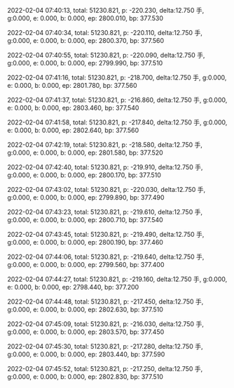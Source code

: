 2022-02-04 07:40:13, total: 51230.821, p: -220.230, delta:12.750 手, g:0.000, e: 0.000, b: 0.000, ep: 2800.010, bp: 377.530

2022-02-04 07:40:34, total: 51230.821, p: -220.110, delta:12.750 手, g:0.000, e: 0.000, b: 0.000, ep: 2800.370, bp: 377.560

2022-02-04 07:40:55, total: 51230.821, p: -220.090, delta:12.750 手, g:0.000, e: 0.000, b: 0.000, ep: 2799.990, bp: 377.510

2022-02-04 07:41:16, total: 51230.821, p: -218.700, delta:12.750 手, g:0.000, e: 0.000, b: 0.000, ep: 2801.780, bp: 377.560

2022-02-04 07:41:37, total: 51230.821, p: -216.860, delta:12.750 手, g:0.000, e: 0.000, b: 0.000, ep: 2803.460, bp: 377.540

2022-02-04 07:41:58, total: 51230.821, p: -217.840, delta:12.750 手, g:0.000, e: 0.000, b: 0.000, ep: 2802.640, bp: 377.560

2022-02-04 07:42:19, total: 51230.821, p: -218.580, delta:12.750 手, g:0.000, e: 0.000, b: 0.000, ep: 2801.580, bp: 377.520

2022-02-04 07:42:40, total: 51230.821, p: -219.910, delta:12.750 手, g:0.000, e: 0.000, b: 0.000, ep: 2800.170, bp: 377.510

2022-02-04 07:43:02, total: 51230.821, p: -220.030, delta:12.750 手, g:0.000, e: 0.000, b: 0.000, ep: 2799.890, bp: 377.490

2022-02-04 07:43:23, total: 51230.821, p: -219.610, delta:12.750 手, g:0.000, e: 0.000, b: 0.000, ep: 2800.710, bp: 377.540

2022-02-04 07:43:45, total: 51230.821, p: -219.490, delta:12.750 手, g:0.000, e: 0.000, b: 0.000, ep: 2800.190, bp: 377.460

2022-02-04 07:44:06, total: 51230.821, p: -219.640, delta:12.750 手, g:0.000, e: 0.000, b: 0.000, ep: 2799.560, bp: 377.400

2022-02-04 07:44:27, total: 51230.821, p: -219.160, delta:12.750 手, g:0.000, e: 0.000, b: 0.000, ep: 2798.440, bp: 377.200

2022-02-04 07:44:48, total: 51230.821, p: -217.450, delta:12.750 手, g:0.000, e: 0.000, b: 0.000, ep: 2802.630, bp: 377.510

2022-02-04 07:45:09, total: 51230.821, p: -216.030, delta:12.750 手, g:0.000, e: 0.000, b: 0.000, ep: 2803.570, bp: 377.450

2022-02-04 07:45:30, total: 51230.821, p: -217.280, delta:12.750 手, g:0.000, e: 0.000, b: 0.000, ep: 2803.440, bp: 377.590

2022-02-04 07:45:52, total: 51230.821, p: -217.250, delta:12.750 手, g:0.000, e: 0.000, b: 0.000, ep: 2802.830, bp: 377.510